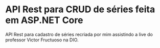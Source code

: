 # API Rest para CRUD de séries feita em ASP.NET Core
API Rest para cadastro de séries recriada por mim assistindo a live do professor Victor Fructuoso na DIO.
